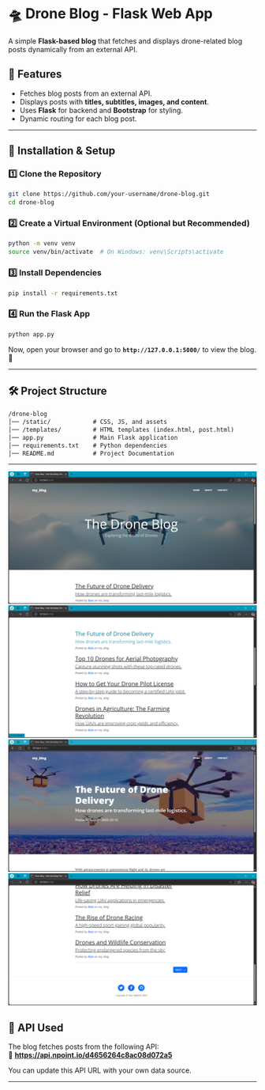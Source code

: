 # 🛸 Drone Blog - Flask Web App  

A simple **Flask-based blog** that fetches and displays drone-related blog posts dynamically from an external API.  

## 🚀 Features  
- Fetches blog posts from an external API.  
- Displays posts with **titles, subtitles, images, and content**.  
- Uses **Flask** for backend and **Bootstrap** for styling.  
- Dynamic routing for each blog post.  

---

## 📌 Installation & Setup  

### 1️⃣ Clone the Repository  
```sh
git clone https://github.com/your-username/drone-blog.git
cd drone-blog
```

### 2️⃣ Create a Virtual Environment (Optional but Recommended)  
```sh
python -m venv venv
source venv/bin/activate  # On Windows: venv\Scripts\activate
```

### 3️⃣ Install Dependencies  
```sh
pip install -r requirements.txt
```

### 4️⃣ Run the Flask App  
```sh
python app.py
```
Now, open your browser and go to **`http://127.0.0.1:5000/`** to view the blog. 🚀  

---

## 🛠 Project Structure  
```
/drone-blog
│── /static/            # CSS, JS, and assets
│── /templates/         # HTML templates (index.html, post.html)
│── app.py              # Main Flask application
│── requirements.txt    # Python dependencies
│── README.md           # Project Documentation
```

---

![image_alt](https://github.com/dbmurali/my_blog_/blob/5be459eaa6cab44384c601c2d4b396bbf70f8999/home_page.png)
![image_alt](https://github.com/dbmurali/my_blog_/blob/5be459eaa6cab44384c601c2d4b396bbf70f8999/posts.png)
![image_alt](https://github.com/dbmurali/my_blog_/blob/5be459eaa6cab44384c601c2d4b396bbf70f8999/post.png)
![immage_alt](https://github.com/dbmurali/my_blog_/blob/5be459eaa6cab44384c601c2d4b396bbf70f8999/footer.png)

## 📝 API Used  
The blog fetches posts from the following API:  
🔗 **https://api.npoint.io/d4656264c8ac08d072a5**  

You can update this API URL with your own data source.

---

